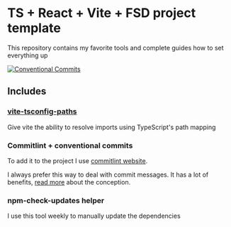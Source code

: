 # TS + React + Vite + FSD project template

This repository contains my favorite tools and complete guides how to set everything up

[![Conventional Commits][shields-conventional-commits-image]](https://conventionalcommits.org)

## Includes
### [vite-tsconfig-paths](https://github.com/aleclarson/vite-tsconfig-paths)
Give vite the ability to resolve imports using TypeScript's path mapping

### Commitlint + conventional commits
To add it to the project I use [commitlint website](https://commitlint.js.org/#/guides-local-setup).

I always prefer this way to deal with commit messages. It has a lot of benefits, 
[read more](https://www.conventionalcommits.org/en/v1.0.0/) about the conception.

### npm-check-updates helper
I use this tool weekly to manually update the dependencies

[shields-conventional-commits-image]: https://img.shields.io/badge/Conventional%20Commits-1.0.0-yellow.svg
